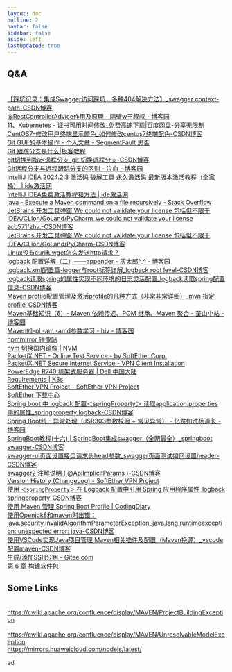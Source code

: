 ```yaml
---
layout: doc
outline: 2 
navbar: false
sidebar: false
aside: left 
lastUpdated: true
---
```

## Q&A
<br/>[【踩坑记录：集成Swagger访问踩坑，多种404解决方法】_swagger context-path-CSDN博客](https://blog.csdn.net/weixin_44126778/article/details/135652009)
<br/>[@RestControllerAdvice作用及原理 - 隔壁w王叔叔 - 博客园](https://www.cnblogs.com/UncleWang001/p/10949318.html)
<br/>[11、Kubernetes - 证书可用时间修改_免费高速下载|百度网盘-分享无限制](https://pan.baidu.com/s/1SVDgKcCvZznZ-TKyWnFfzA#list/path=%2F&parentPath=%2Fk8s)
<br/>[CentOS7-修改用户终端显示颜色_如何修改centos7终端配色-CSDN博客](https://blog.csdn.net/ichen820/article/details/113849067)
<br/>[Git GUI 的基本操作 - 个人文章 - SegmentFault 思否](https://segmentfault.com/a/1190000020600546#item-2)
<br/>[Git 跟踪分支是什么|极客教程](https://geek-docs.com/git/git-questions/1082_git_what_is_a_tracking_branch.html#google_vignette)
<br/>[git切换到指定远程分支_git 切换远程分支-CSDN博客](https://blog.csdn.net/astonishqft/article/details/83029490)
<br/>[Git远程分支与远程跟踪分支的区别 - 泣血 - 博客园](https://www.cnblogs.com/leaves1024/p/10496074.html)
<br/>[IntelliJ IDEA 2024.2.3 激活码 破解工具 永久激活码 最新版本激活教程（全家桶） | ide激活网](https://blog.idejihuo.com/jetbrains/intellij-idea-2024-2-3-activation-code-cracking-tool-permanent-activation-code.html)
<br/>[IntelliJ IDEA免费激活教程和方法 | ide激活网](https://blog.idejihuo.com/topics/jetbrains/idea)
<br/>[java - Execute a Maven command on a file recursively - Stack Overflow](https://stackoverflow.com/questions/43611728/execute-a-maven-command-on-a-file-recursively)
<br/>[JetBrains 开发工具弹窗 We could not validate your license 包括但不限于IDEA/CLion/GoLand/PyCharm_we could not validate your license zcb571fzhv.-CSDN博客](https://blog.csdn.net/TianKongShuLovey/article/details/142794281)
<br/>[JetBrains 开发工具弹窗 We could not validate your license 包括但不限于IDEA/CLion/GoLand/PyCharm-CSDN博客](https://blog.csdn.net/TianKongShuLovey/article/details/142794281)
<br/>[Linux没有curl和wget怎么发送http请求？](https://mp.weixin.qq.com/s/AfQsBIFpccO3pos4I9no-g)
<br/>[logback 配置详解（二）——appender - 灰太郎^_^ - 博客园](https://www.cnblogs.com/cb0327/p/5770794.html)
<br/>[logback.xml配置篇-logger与root标签详解_logback root level-CSDN博客](https://blog.csdn.net/weixin_45599565/article/details/119205816)
<br/>[logback读取spring的属性实现不同环境的日志灵活配置_logback读取spring配置信息-CSDN博客](https://blog.csdn.net/u013041642/article/details/107026814)
<br/>[Maven profile配置管理及激活profile的几种方式（非常非常详细）_mvn 指定profile-CSDN博客](https://blog.csdn.net/qq_29235677/article/details/118528996)
<br/>[Maven基础知识（6）- Maven 依赖传递、POM 继承、Maven 聚合 - 垄山小站 - 博客园](https://www.cnblogs.com/tkuang/p/16358835.html)
<br/>[Maven的-pl -am -amd参数学习 - hiv - 博客园](https://www.cnblogs.com/hiver/p/7850954.html)
<br/>[npmmirror 镜像站](https://npmmirror.com/)
<br/>[nvm 切换国内镜像 | NVM](https://nvm.p6p.net/use/mirror.html#google_vignette)
<br/>[PacketiX.NET - Online Test Service - by SoftEther Corp.](http://www.packetix.net/en/)
<br/>[PacketiX.NET Secure Internet Service - VPN Client Installation](http://www.packetix.net/en/secure/install/)
<br/>[PowerEdge R740 机架式服务器 | Dell 中国大陆](https://www.dell.com/zh-cn/shop/dell-poweredge%E6%9C%8D%E5%8A%A1%E5%99%A8/poweredge-r740-%E6%9C%BA%E6%9E%B6%E5%BC%8F%E6%9C%8D%E5%8A%A1%E5%99%A8/spd/poweredge-r740/asper740)
<br/>[Requirements | K3s](https://docs.k3s.io/zh/installation/requirements?os=debian)
<br/>[SoftEther VPN Project - SoftEther VPN Project](https://www.softether.org/)
<br/>[SoftEther 下载中心](https://www.softether-download.com/cn.aspx)
<br/>[Spring boot 中 logback 配置＜springProperty＞ 读取application.properties 中的属性_springproperty logback-CSDN博客](https://blog.csdn.net/Lei_lee_coder/article/details/122860344)
<br/>[Spring Boot统一异常处理（JSR303参数校验 + 常见异常） - 亿贫如洗杨道长 - 博客园](https://www.cnblogs.com/yyanghang/p/15245431.html)
<br/>[SpringBoot教程(十六) | SpringBoot集成swagger（全网最全）_springboot swagger-CSDN博客](https://blog.csdn.net/lsqingfeng/article/details/123678701)
<br/>[swagger-ui页面设置接口请求头head参数_swagger页面测试如何设置header-CSDN博客](https://blog.csdn.net/u010953880/article/details/115769378)
<br/>[swagger2 注解说明 ( @ApiImplicitParams )-CSDN博客](https://blog.csdn.net/jiangyu1013/article/details/83107255)
<br/>[Version History (ChangeLog) - SoftEther VPN Project](https://www.softether.org/5-download/history)
<br/>[使用 `＜springProperty＞` 在 Logback 配置中引用 Spring 应用程序属性_logback springproperty-CSDN博客](https://blog.csdn.net/weixin_54574094/article/details/141256917)
<br/>[使用 Maven 管理 Spring Boot Profile | CodingDiary](https://xkcoding.com/2019/02/04/use-maven-manage-spring-boot-profile.html)
<br/>[使用Openjdk8和maven时出错：java.security.InvalidAlgorithmParameterException_java.lang.runtimeexception: unexpected error: java-CSDN博客](https://blog.csdn.net/c654528593/article/details/121974027)
<br/>[使用VSCode实现Java项目管理 Maven相关插件及配置（Maven换源）_vscode配置maven-CSDN博客](https://blog.csdn.net/szm1234/article/details/129559888)
<br/>[生成/添加SSH公钥 - Gitee.com](https://gitee.com/help/articles/4181)
<br/>[第 6 章 构建软件包](https://www.debian.org/doc/manuals/maint-guide/build.zh-cn.html)
## Some Links
<br/>https://cwiki.apache.org/confluence/display/MAVEN/ProjectBuildingException  
<br/>https://cwiki.apache.org/confluence/display/MAVEN/UnresolvableModelException
<br/>https://mirrors.huaweicloud.com/nodejs/latest/

ad
